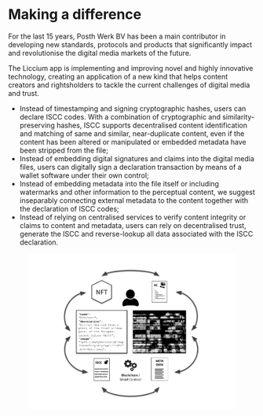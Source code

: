# Making a difference

For the last 15 years, Posth Werk BV has been a main contributor in developing new standards, protocols and products that significantly impact and revolutionise the digital media markets of the future.

The Liccium app is implementing and improving novel and highly innovative technology, creating an application of a new kind that helps content creators and rightsholders to tackle the current challenges of digital media and trust.

* Instead of timestamping and signing cryptographic hashes, users can declare ISCC codes. With a combination of cryptographic and similarity-preserving hashes, ISCC supports decentralised content identification and matching of same and similar, near-duplicate content, even if the content has been altered or manipulated or embedded metadata have been stripped from the file;
* Instead of embedding digital signatures and claims into the digital media files, users can digitally sign a declaration transaction by means of a wallet software under their own control;
* Instead of embedding metadata into the file itself or including watermarks and other information to the perceptual content, we suggest inseparably connecting external metadata to the content together with the declaration of ISCC codes;
* Instead of relying on centralised services to verify content integrity or claims to content and metadata, users can rely on decentralised trust, generate the ISCC and reverse-lookup all data associated with the ISCC declaration.



<figure><img src="../../.gitbook/assets/Liccium-web3.png" alt=""><figcaption></figcaption></figure>
